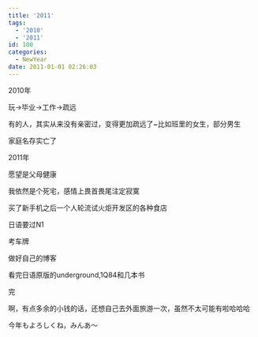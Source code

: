 ```yaml
---
title: '2011'
tags:
  - '2010'
  - '2011'
id: 100
categories:
  - NewYear
date: 2011-01-01 02:26:03
---
```


2010年

玩-&gt;毕业-&gt;工作-&gt;疏远

有的人，其实从来没有亲密过，变得更加疏远了~比如班里的女生，部分男生

家庭名存实亡了

2011年

愿望是父母健康

我依然是个死宅，感情上畏首畏尾注定寂寞

买了新手机之后一个人轮流试火炬开发区的各种食店

日语要过N1

考车牌

做好自己的博客

看完日语原版的underground,1Q84和几本书

完

啊，有点多余的小钱的话，还想自己去外面旅游一次，虽然不太可能有啦哈哈哈

今年もよろしくね，みんあ～